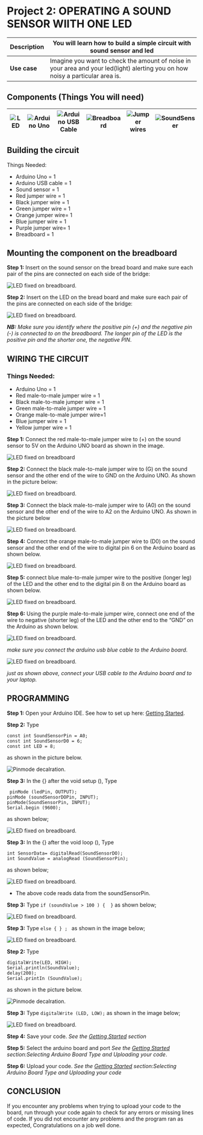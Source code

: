 # Project 2: OPERATING A SOUND SENSOR WIITH ONE LED

| **Description** | You will learn how to build a simple circuit with sound sensor and led |
|------------------|----------------------------------------------------------------|
| **Use case**     | Imagine you want to check the amount of noise in your area and your led(light) alerting you on how noisy a particular area is. |

## Components (Things You will need)

| ![LED](../../assets/components/LED.png) | ![Arduino Uno](../../assets/components/arduino.png) | ![Arduino USB Cable](../../assets/components/USB_Cable.png) | ![Breadboard](../../assets/components/breadboard.png) |![Jumper wires](../../assets/components/jump_wire.png)| ![SoundSenser](../../assets/components/sound-sensor.png)|
|-------------------------|-------------------------|-------------------------|-------------------------|-------------------------|-------------------------|

## Building the circuit

Things Needed:

-	Arduino Uno = 1
-	Arduino USB cable = 1
-	Sound sensor = 1
-	Red jumper wire = 1
-	Black jumper wire = 1
-	Green jumper wire = 1
-	Orange jumper wire= 1
-	Blue jumper wire = 1
-	Purple jumper wire= 1
-	Breadboard = 1



## Mounting the component on the breadboard

**Step 1:** Insert on the sound sensor on the bread board and make sure each pair of the pins are connected on each side of the bridge: 

![LED fixed on breadboard](../../assets/2.0/7.1.%20SoundSensor%20+%20LED1/Picture1.png).
 
**Step 2:** Insert on the LED on the bread board and make sure each pair of the pins are connected on each side of the bridge: 

![LED fixed on breadboard](../../assets/2.0/7.1.%20SoundSensor%20+%20LED1/Picture2.png).

_**NB:** Make sure you identify where the positive pin (+) and the negative pin (-) is connected to on the breadboard. The longer pin of the LED is the positive pin and the shorter one, the negative PIN_.

## WIRING THE CIRCUIT

### Things Needed:

-	Arduino Uno = 1
-	Red male-to-male jumper wire = 1
-	Black male-to-male jumper wire = 1
-	Green male-to-male jumper wire = 1
-	Orange male-to-male jumper wire=1
-	Blue jumper wire = 1
-	Yellow jumper wire = 1



**Step 1:** Connect the red male-to-male jumper wire to (+) on the sound sensor to 5V on the Arduino UNO board as shown in the image.

![LED fixed on breadboard](../../assets/2.0/7.1.%20SoundSensor%20+%20LED1/Picture3.png)

**Step 2:** Connect the black male-to-male jumper wire to (G) on the sound sensor and the other end of the wire to GND on the Arduino UNO.  As shown in the picture below:

![LED fixed on breadboard](../../assets/2.0/7.1.%20SoundSensor%20+%20LED1/Picture4.png).

**Step 3:** Connect the black male-to-male jumper wire to (A0) on the sound sensor and the other end of the wire to A2 on the Arduino UNO.  As shown in the picture below

![LED fixed on breadboard](../../assets/2.0/7.1.%20SoundSensor%20+%20LED1/Picture5.png).

**Step 4:** Connect the orange male-to-male jumper wire to (D0) on the sound sensor and the other end of the wire to digital pin 6 on the Arduino board as shown below.

![LED fixed on breadboard](../../assets/2.0/7.1.%20SoundSensor%20+%20LED1/Picture6.png).

**Step 5:** connect blue male-to-male jumper wire to the positive (longer leg) of the LED and the other end to the digital pin 8 on the Arduino board as shown below.

![LED fixed on breadboard](../../assets/2.0/7.1.%20SoundSensor%20+%20LED1/Picture7.png).

**Step 6:** Using the purple male-to-male jumper wire, connect one end of the wire to negative (shorter leg) of the LED and the other end to the “GND” on the Arduino as shown below.

![LED fixed on breadboard](../../assets/2.0/7.1.%20SoundSensor%20+%20LED1/Picture8.png).

_make sure you connect the arduino usb blue cable to the Arduino board_.

![LED fixed on breadboard](../../assets/2.0/7.1.%20SoundSensor%20+%20LED1/Picture9.png).

_just as shown above, connect your USB cable to the Arduino board and to your laptop._

## PROGRAMMING

**Step 1:** Open your Arduino IDE. See how to set up here: [Getting Started](../../../../README.md#getting-started).

**Step 2:** Type
```
const int SoundSensorPin = A0; 
const int SoundSensorD0 = 6;
const int LED = 8; 
 ``` 
 as shown in the picture below.


![Pinmode decalration](../../assets/2.0/7.1.%20SoundSensor%20+%20LED1/code1.png).

**Step 3:** In the {} after the void setup (), Type
```
 pinMode (ledPin, OUTPUT); 
pinMode (soundSensorDOPin, INPUT);  
pinMode(SoundSensorPin, INPUT);
Serial.begin (9600); 
```
as shown below; 

![LED fixed on breadboard](../../assets/2.0/7.1.%20SoundSensor%20+%20LED1/code2.png).

**Step 3:** In the {} after the void loop (), Type
```
int SensorData= digitalRead(SoundSensorDO); 
int SoundValue = analogRead (SoundSensorPin); 

```
as shown below; 

![LED fixed on breadboard](../../assets/2.0/7.1.%20SoundSensor%20+%20LED1/code3.png).
-	The above code reads data from the soundSensorPin.

**Step 3:** Type ```if (soundValue > 100 ) {  }``` as shown below; 

![LED fixed on breadboard](../../assets/2.0/7.1.%20SoundSensor%20+%20LED1/code4.png).

**Step 3:** Type ```else { } ; ``` as shown in the image below; 

![LED fixed on breadboard](../../assets/2.0/7.1.%20SoundSensor%20+%20LED1/code5.png).

**Step 2:** Type
```
digitalWrite(LED, HIGH); 
Serial.println(SoundValue);
delay(200);
Serial.printIn (SoundValue); 
 ``` 
 as shown in the picture below.


![Pinmode decalration](../../assets/2.0/7.1.%20SoundSensor%20+%20LED1/code6.png).

**Step 3:** Type ``` digitalWrite (LED, LOW); ``` as shown in the image below; 

![LED fixed on breadboard](../../assets/2.0/7.1.%20SoundSensor%20+%20LED1/code7.png).

**Step 4:** Save your code. _See the [Getting Started](../../../../README.md#getting-started) section_

**Step 5:** Select the arduino board and port _See the [Getting Started](../../../../README.md#getting-started) section:Selecting Arduino Board Type and Uploading your code_.

**Step 6:** Upload your code. _See the [Getting Started](../../../../README.md#getting-started) section:Selecting Arduino Board Type and Uploading your code_


## CONCLUSION
If you encounter any problems when trying to upload your code to the board, run through your code again to check for any errors or missing lines of code. If you did not encounter any problems and the program ran as expected, Congratulations on a job well done. 


 
